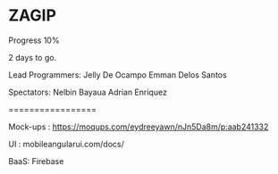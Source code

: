 ZAGIP
==========
Progress 10%

2 days to go. 

Lead Programmers: 
Jelly De Ocampo
Emman Delos Santos

Spectators:
Nelbin Bayaua
Adrian Enriquez

=================

Mock-ups : https://moqups.com/eydreeyawn/nJn5Da8m/p:aab241332

UI : mobileangularui.com/docs/

BaaS: Firebase

